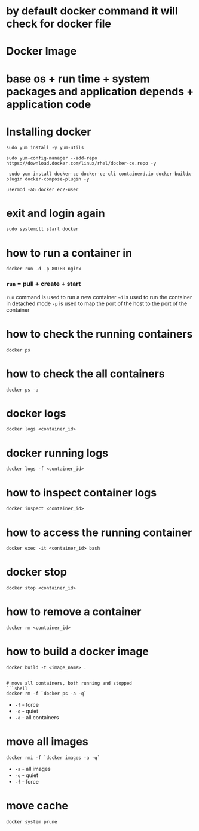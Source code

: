 # by default docker command it will check for docker file 

# Docker Image 
# base os +  run time + system packages and application depends + application code 

# Installing docker 
```shell
sudo yum install -y yum-utils
```
```shell
sudo yum-config-manager --add-repo https://download.docker.com/linux/rhel/docker-ce.repo -y
```
```shell
 sudo yum install docker-ce docker-ce-cli containerd.io docker-buildx-plugin docker-compose-plugin -y
```

```shell
usermod -aG docker ec2-user
```

# exit and login again 

```shell
sudo systemctl start docker
```
# how to run a container in 
```shell
docker run -d -p 80:80 nginx
```
###  `run` = pull + create + start
`run` command is used to run a new container
`-d` is used to run the container in detached mode
`-p` is used to map the port of the host to the port of the container

# how to check the running containers
```shell
docker ps
```
# how to check the all containers
```shell
docker ps -a
```

# docker logs
```shell
docker logs <container_id>
```
# docker running logs
```shell
docker logs -f <container_id>
```
# how to inspect container logs
```shell
docker inspect <container_id>
```


# how to access the running container
```shell
docker exec -it <container_id> bash
```


# docker stop
```shell
docker stop <container_id>
```
# how to remove a container
```shell
docker rm <container_id>
```
# how to build a docker image
```shell
docker build -t <image_name> .


# move all containers, both running and stopped
```shell
docker rm -f `docker ps -a -q`
```
-  `-f` - force
-  `-q` - quiet
-  `-a` - all containers

# move all images
```shell
docker rmi -f `docker images -a -q`
```
- `-a` - all images
- `-q` - quiet
- `-f` - force

# move cache
```shell
docker system prune
```
